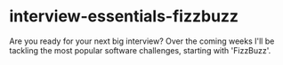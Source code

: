 # interview-essentials-fizzbuzz

Are you ready for your next big interview? Over the coming weeks I'll be tackling the most popular software challenges, starting with 'FizzBuzz'.

